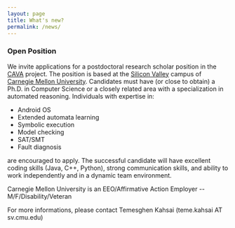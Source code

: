 ```yaml
---
layout: page
title: What's new?
permalink: /news/
---
```


### Open Position ###
We invite applications for a postdoctoral research scholar position in the [CAVA][cava] project. The position is based at the [Silicon Valley][sv] campus of [Carnegie Mellon University][cmu].  Candidates must have (or close to obtain) a Ph.D. in Computer Science or a closely related area with a specialization in automated reasoning. Individuals with expertise in:

* Android OS
* Extended automata learning
* Symbolic execution
* Model checking
* SAT/SMT 
* Fault diagnosis 

are encouraged to apply. The successful candidate will have excellent coding skills (Java, C++, Python), strong communication skills, and ability to work independently and in a dynamic team environment.

Carnegie Mellon University is an EEO/Affirmative Action Employer -- M/F/Disability/Veteran

For more informations, please contact Temesghen Kahsai (teme.kahsai AT sv.cmu.edu)


[cava]: http://www.lememta.info/2014/07/01/CaVa-:-Compositional-Analysis-of-Android-Bluetooth-Stack/
[sv]:http://www.cmu.edu/silicon-valley/
[cmu]:http://www.cmu.edu/
